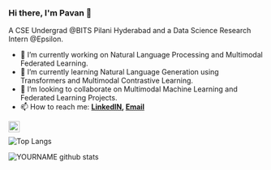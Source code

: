 ### Hi there, I'm Pavan 👋

A CSE Undergrad @BITS Pilani Hyderabad and a Data Science Research Intern @Epsilon.

- 🔭 I’m currently working on Natural Language Processing and Multimodal Federated Learning.
- 🌱 I’m currently learning Natural Language Generation using Transformers and Multimodal Contrastive Learning.
- 👯 I’m looking to collaborate on Multimodal Machine Learning and Federated Learning Projects.
- 📫 How to reach me:
  **[LinkedIN](https://in.linkedin.com/in/pavan-kumar-reddy-yannam), [Email](ypavan2802@gmail.com)**
  
<a href="https://in.linkedin.com/in/pavan-kumar-reddy-yannam">
  <img align="left" alt="Pavan | LinkedIN" width="22px" src="https://raw.githubusercontent.com/peterthehan/peterthehan/master/assets/linkedin.svg" />
</a>
</br>

![Top Langs](https://github-readme-stats.vercel.app/api/top-langs/?username=PavanReddy28&hide_border=true)

![YOURNAME github stats](https://github-readme-stats.vercel.app/api?username=PavanReddy28&show_icons=true&hide_border=true)

<!-- 
- 🤔 I’m looking for help with ...
- 📫 How to reach me: ...
- 😄 Pronouns: ...
- ⚡ Fun fact: ...
 -->
